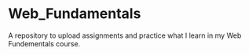 # Web_Fundamentals

A repository to upload assignments and practice what I learn in my Web Fundementals course.
